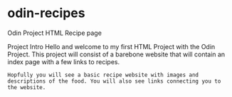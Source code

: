 # odin-recipes
Odin Project HTML Recipe page

Project Intro
    Hello and welcome to my first HTML Project with the Odin Project. This project will consist of a barebone website that will contain an index page with a few links to recipes. 

    Hopfully you will see a basic recipe website with images and descriptions of the food. You will also see links connecting you to the website. 
    